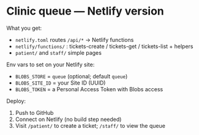 # Clinic queue — Netlify version
What you get:
- `netlify.toml` routes `/api/*` → Netlify functions
- `netlify/functions/` : tickets-create / tickets-get / tickets-list + helpers
- `patient/` and `staff/` simple pages

Env vars to set on your Netlify site:
- `BLOBS_STORE` = `queue` (optional; default `queue`)
- `BLOBS_SITE_ID` = your Site ID (UUID)
- `BLOBS_TOKEN`   = a Personal Access Token with Blobs access

Deploy:
1) Push to GitHub
2) Connect on Netlify (no build step needed)
3) Visit `/patient/` to create a ticket; `/staff/` to view the queue
